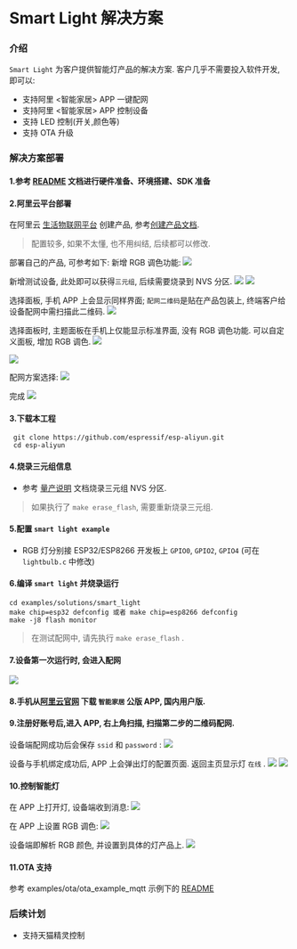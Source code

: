 # Smart Light 解决方案

### 介绍
`Smart Light` 为客户提供智能灯产品的解决方案. 客户几乎不需要投入软件开发, 即可以:  
- 支持阿里 <智能家居> APP 一键配网
- 支持阿里 <智能家居> APP 控制设备
- 支持 LED 控制(开关,颜色等)
- 支持 OTA 升级

### 解决方案部署
#### 1.参考 [README](../../../README.md) 文档进行硬件准备、环境搭建、SDK 准备

#### 2.阿里云平台部署
在阿里云 [生活物联网平台](https://living.aliyun.com/#/) 创建产品, 参考[创建产品文档](https://living.aliyun.com/doc#readygo.html).
> 配置较多, 如果不太懂, 也不用纠结, 后续都可以修改.

部署自己的产品, 可参考如下:
新增 RGB 调色功能:
![](_static/p1.png)

新增测试设备, 此处即可以获得`三元组`, 后续需要烧录到 NVS 分区.
![](_static/p2.png)
![](_static/p3.png)

选择面板, 手机 APP 上会显示同样界面; `配网二维码`是贴在产品包装上, 终端客户给设备配网中需扫描此二维码.
![](_static/p4.png)

选择面板时, 主题面板在手机上仅能显示标准界面, 没有 RGB 调色功能. 可以自定义面板, 增加 RGB 调色.
![](_static/p5.png)

![](_static/p6.png)

配网方案选择:
![](_static/p7.png)

完成
![](_static/p8.png)

#### 3.下载本工程
   ```
    git clone https://github.com/espressif/esp-aliyun.git
    cd esp-aliyun
   ```

#### 4.烧录三元组信息
- 参考 [量产说明](../../../config/mass_mfg/README.md) 文档烧录三元组 NVS 分区.

> 如果执行了 `make erase_flash`, 需要重新烧录三元组.

#### 5.配置 `smart light example`
- RGB 灯分别接 ESP32/ESP8266 开发板上 `GPIO0`, `GPIO2`, `GPIO4` (可在 `lightbulb.c` 中修改)

#### 6.编译 `smart light` 并烧录运行
```
cd examples/solutions/smart_light
make chip=esp32 defconfig 或者 make chip=esp8266 defconfig
make -j8 flash monitor
```

> 在测试配网中, 请先执行 `make erase_flash` .

#### 7.设备第一次运行时, 会进入配网

![](_static/p9.png)

#### 8.手机从[阿里云官网](https://living.aliyun.com/doc#muti-app.html) 下载 `智能家居` 公版 APP, 国内用户版.

#### 9.注册好账号后,进入 APP, 右上角扫描, 扫描第二步的二维码配网.
设备端配网成功后会保存 `ssid` 和 `password` :
![](_static/p10.png)

设备与手机绑定成功后, APP 上会弹出灯的配置页面. 返回主页显示灯 `在线` .
![](_static/p11.png)
![](_static/p12.png)

#### 10.控制智能灯

在 APP 上打开灯, 设备端收到消息:
![](_static/p13.png)

在 APP 上设置 RGB 调色:
![](_static/p14.png)

设备端即解析 RGB 颜色, 并设置到具体的灯产品上.
![](_static/p15.png)

#### 11.OTA 支持
参考 examples/ota/ota_example_mqtt 示例下的 [README](../../ota/ota_example_mqtt/README.md)

### 后续计划
- 支持天猫精灵控制

